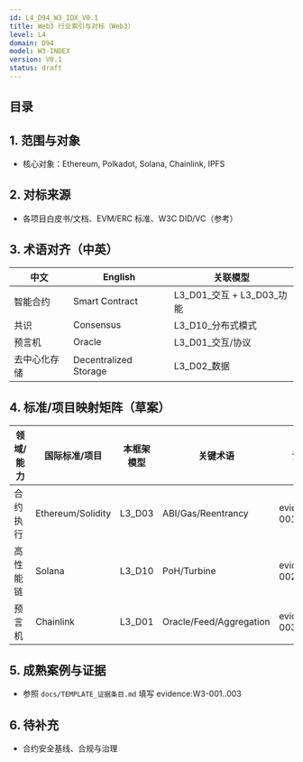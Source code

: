 ```yaml
---
id: L4_D94_W3_IDX_V0.1
title: Web3 行业索引与对标（Web3）
level: L4
domain: D94
model: W3-INDEX
version: V0.1
status: draft
---
```


## 目录

## 1. 范围与对象

- 核心对象：Ethereum, Polkadot, Solana, Chainlink, IPFS

## 2. 对标来源

- 各项目白皮书/文档、EVM/ERC 标准、W3C DID/VC（参考）

## 3. 术语对齐（中英）

| 中文 | English | 关联模型 |
| --- | --- | --- |
| 智能合约 | Smart Contract | L3_D01_交互 + L3_D03_功能 |
| 共识 | Consensus | L3_D10_分布式模式 |
| 预言机 | Oracle | L3_D01_交互/协议 |
| 去中心化存储 | Decentralized Storage | L3_D02_数据 |

## 4. 标准/项目映射矩阵（草案）

| 领域/能力 | 国际标准/项目 | 本框架模型 | 关键术语 | 证据条目 | 备注 |
| --- | --- | --- | --- | --- | --- |
| 合约执行 | Ethereum/Solidity | L3_D03 | ABI/Gas/Reentrancy | evidence:W3-001 | 安全 |
| 高性能链 | Solana | L3_D10 | PoH/Turbine | evidence:W3-002 | 吞吐 |
| 预言机 | Chainlink | L3_D01 | Oracle/Feed/Aggregation | evidence:W3-003 | 可靠性 |

## 5. 成熟案例与证据

- 参照 `docs/TEMPLATE_证据条目.md` 填写 evidence:W3-001..003

## 6. 待补充

- 合约安全基线、合规与治理
